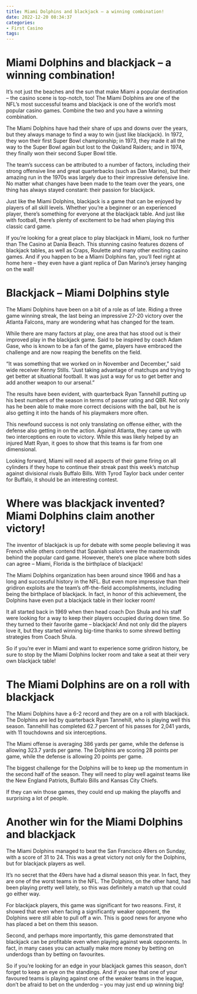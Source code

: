 ```yaml
---
title: Miami Dolphins and blackjack – a winning combination!
date: 2022-12-20 08:34:37
categories:
- First Casino
tags:
---
```



#  Miami Dolphins and blackjack – a winning combination!

It’s not just the beaches and the sun that make Miami a popular destination – the casino scene is top-notch, too! The Miami Dolphins are one of the NFL’s most successful teams and blackjack is one of the world’s most popular casino games. Combine the two and you have a winning combination.

The Miami Dolphins have had their share of ups and downs over the years, but they always manage to find a way to win (just like blackjack). In 1972, they won their first Super Bowl championship; in 1973, they made it all the way to the Super Bowl again but lost to the Oakland Raiders; and in 1974, they finally won their second Super Bowl title.

The team’s success can be attributed to a number of factors, including their strong offensive line and great quarterbacks (such as Dan Marino), but their amazing run in the 1970s was largely due to their impressive defensive line. No matter what changes have been made to the team over the years, one thing has always stayed constant: their passion for blackjack.

Just like the Miami Dolphins, blackjack is a game that can be enjoyed by players of all skill levels. Whether you’re a beginner or an experienced player, there’s something for everyone at the blackjack table. And just like with football, there’s plenty of excitement to be had when playing this classic card game.

If you’re looking for a great place to play blackjack in Miami, look no further than The Casino at Dania Beach. This stunning casino features dozens of blackjack tables, as well as Craps, Roulette and many other exciting casino games. And if you happen to be a Miami Dolphins fan, you’ll feel right at home here – they even have a giant replica of Dan Marino’s jersey hanging on the wall!

#  Blackjack – Miami Dolphins style

The Miami Dolphins have been on a bit of a role as of late. Riding a three game winning streak, the last being an impressive 27-20 victory over the Atlanta Falcons, many are wondering what has changed for the team.

While there are many factors at play, one area that has stood out is their improved play in the blackjack game. Said to be inspired by coach Adam Gase, who is known to be a fan of the game, players have embraced the challenge and are now reaping the benefits on the field.

“It was something that we worked on in November and December,” said wide receiver Kenny Stills. “Just taking advantage of matchups and trying to get better at situational football. It was just a way for us to get better and add another weapon to our arsenal.”

The results have been evident, with quarterback Ryan Tannehill putting up his best numbers of the season in terms of passer rating and QBR. Not only has he been able to make more correct decisions with the ball, but he is also getting it into the hands of his playmakers more often.

This newfound success is not only translating on offense either, with the defense also getting in on the action. Against Atlanta, they came up with two interceptions en route to victory. While this was likely helped by an injured Matt Ryan, it goes to show that this teams is far from one dimensional.

Looking forward, Miami will need all aspects of their game firing on all cylinders if they hope to continue their streak past this week’s matchup against divisional rivals Buffalo Bills. With Tyrod Taylor back under center for Buffalo, it should be an interesting contest.

#  Where was blackjack invented? Miami Dolphins claim another victory!

The inventor of blackjack is up for debate with some people believing it was French while others contend that Spanish sailors were the masterminds behind the popular card game. However, there’s one place where both sides can agree – Miami, Florida is the birthplace of blackjack!

The Miami Dolphins organization has been around since 1966 and has a long and successful history in the NFL. But even more impressive than their gridiron exploits are the team’s off-the-field accomplishments, including being the birthplace of blackjack. In fact, in honor of this achievement, the Dolphins have even put a blackjack table in their locker room!

It all started back in 1969 when then head coach Don Shula and his staff were looking for a way to keep their players occupied during down time. So they turned to their favorite game – blackjack! And not only did the players love it, but they started winning big-time thanks to some shrewd betting strategies from Coach Shula.

So if you’re ever in Miami and want to experience some gridiron history, be sure to stop by the Miami Dolphins locker room and take a seat at their very own blackjack table!

#  The Miami Dolphins are on a roll with blackjack

The Miami Dolphins have a 6-2 record and they are on a roll with blackjack. The Dolphins are led by quarterback Ryan Tannehill, who is playing well this season. Tannehill has completed 62.7 percent of his passes for 2,041 yards, with 11 touchdowns and six interceptions.

The Miami offense is averaging 386 yards per game, while the defense is allowing 323.7 yards per game. The Dolphins are scoring 28 points per game, while the defense is allowing 20 points per game.

The biggest challenge for the Dolphins will be to keep up the momentum in the second half of the season. They will need to play well against teams like the New England Patriots, Buffalo Bills and Kansas City Chiefs.

If they can win those games, they could end up making the playoffs and surprising a lot of people.

#  Another win for the Miami Dolphins and blackjack

The Miami Dolphins managed to beat the San Francisco 49ers on Sunday, with a score of 31 to 24. This was a great victory not only for the Dolphins, but for blackjack players as well.

It’s no secret that the 49ers have had a dismal season this year. In fact, they are one of the worst teams in the NFL. The Dolphins, on the other hand, had been playing pretty well lately, so this was definitely a match up that could go either way.

For blackjack players, this game was significant for two reasons. First, it showed that even when facing a significantly weaker opponent, the Dolphins were still able to pull off a win. This is good news for anyone who has placed a bet on them this season.

Second, and perhaps more importantly, this game demonstrated that blackjack can be profitable even when playing against weak opponents. In fact, in many cases you can actually make more money by betting on underdogs than by betting on favourites.

So if you’re looking for an edge in your blackjack games this season, don’t forget to keep an eye on the standings. And if you see that one of your favoured teams is playing against one of the weaker teams in the league, don’t be afraid to bet on the underdog – you may just end up winning big!